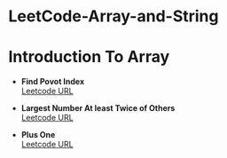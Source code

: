 # LeetCode-Array-and-String

Introduction To Array
=======================
- **Find Povot Index**  
    [Leetcode URL](https://leetcode.com/explore/learn/card/array-and-string/201/introduction-to-array/1144/) 
 
- **Largest Number At least Twice of Others**  
    [Leetcode URL](https://leetcode.com/explore/learn/card/array-and-string/201/introduction-to-array/1147/)
    
- **Plus One**  
    [Leetcode URL](https://leetcode.com/explore/learn/card/array-and-string/201/introduction-to-array/1148/)
